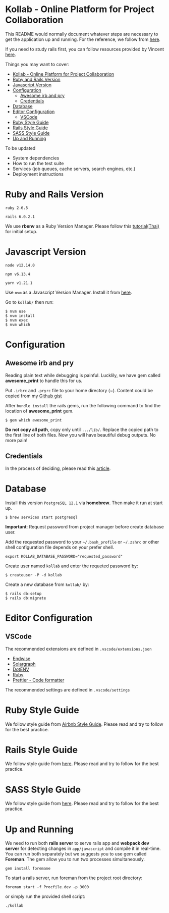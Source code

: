 # Kollab - Online Platform for Project Collaboration

This README would normally document whatever steps are necessary to get the
application up and running. For the reference, we follow from [here](https://dev.to/vvo/a-rails-6-setup-guide-for-2019-and-2020-hf5).

If you need to study rails first, you can follow resources provided by Vincent [here](https://dev.to/vvo/modern-resources-for-learning-rails-6-and-ruby-2cbe).

Things you may want to cover:

- [Kollab - Online Platform for Project Collaboration](#kollab---online-platform-for-project-collaboration)
- [Ruby and Rails Version](#ruby-and-rails-version)
- [Javascript Version](#javascript-version)
- [Configuration](#configuration)
  - [Awesome irb and pry](#awesome-irb-and-pry)
  - [Credentials](#credentials)
- [Database](#database)
- [Editor Configuration](#editor-configuration)
  - [VSCode](#vscode)
- [Ruby Style Guide](#ruby-style-guide)
- [Rails Style Guide](#rails-style-guide)
- [SASS Style Guide](#sass-style-guide)
- [Up and Running](#up-and-running)

To be updated

- System dependencies
- How to run the test suite
- Services (job queues, cache servers, search engines, etc.)
- Deployment instructions

# Ruby and Rails Version

`ruby 2.6.5`

`rails 6.0.2.1`

We use **rbenv** as a Ruby Version Manager. Please follow this [tutorial(Thai)](https://blog.datawow.io/%E0%B9%80%E0%B8%82%E0%B8%B5%E0%B8%A2%E0%B8%99%E0%B9%80%E0%B8%A7%E0%B9%87%E0%B8%9A%E0%B8%87%E0%B9%88%E0%B8%B2%E0%B8%A2%E0%B9%86%E0%B8%88%E0%B8%B2%E0%B8%81%E0%B8%A8%E0%B8%B9%E0%B8%99%E0%B8%A2%E0%B9%8C%E0%B8%94%E0%B9%89%E0%B8%A7%E0%B8%A2-ruby-on-rails-part-i-840749ecc4e8) for initial setup.

# Javascript Version

`node v12.14.0`

`npm v6.13.4`

`yarn v1.21.1`

Use `nvm` as a Javascript Version Manager. Install it from [here](https://github.com/nvm-sh/nvm#install--update-script).

Go to `kollab/` then run:

```
$ nvm use
$ nvm install
$ nvm exec
$ nvm which
```

# Configuration

## Awesome irb and pry

Reading plain text while debugging is painful. Lucklily, we have gem called **awesome_print** to handle this for us.

Put `.irbrc` and `.pryrc` file to your home directory (~). Content could be copied from my [Github gist](https://gist.github.com/FFEVER/ae20275f858dcc238e39d8d4d7306690)

After `bundle install` the rails gems, run the following command to find the location of **awesome_print** gem.

```
$ gem which awesome_print
```

**Do not copy all path**, copy only until `.../lib/`. Replace the copied path to the first line of both files. Now you will have beautiful debug outputs. No more pain!

## Credentials

In the process of deciding, please read this [article](https://dev.to/vvo/secrets-environment-variables-config-files-the-ruby-on-rails-case-433f).

# Database

Install this version `PostgreSQL 12.1` via **homebrew**. Then make it run at start up.

```
$ brew services start postgresql
```

**Important**: Request password from project manager before create database user.

Add the requested password to your `~/.bash_profile` or `~/.zshrc` or other shell configuration file depends on your prefer shell.

```
export KOLLAB_DATABASE_PASSWORD="requested_password"
```

Create user named `kollab` and enter the requeted password by:

```
$ createuser -P -d kollab
```

Create a new database from `kollab/` by:

```
$ rails db:setup
$ rails db:migrate
```

# Editor Configuration

## VSCode

The recommended extensions are defined in `.vscode/extensions.json`

- [Endwise](https://marketplace.visualstudio.com/items?itemName=kaiwood.endwise)
- [Solargraph](https://marketplace.visualstudio.com/items?itemName=castwide.solargraph)
- [DotENV](https://marketplace.visualstudio.com/items?itemName=mikestead.dotenv)
- [Ruby](https://marketplace.visualstudio.com/items?itemName=rebornix.Ruby)
- [Prettier - Code formatter](https://marketplace.visualstudio.com/items?itemName=esbenp.prettier-vscode)

The recommended settings are defined in `.vscode/settings`

# Ruby Style Guide

We follow style guide from [Airbnb Style Guide](https://github.com/airbnb/ruby). Please read and try to follow for the best practice.

# Rails Style Guide

We follow style guide from [here](https://rails.rubystyle.guide/#introduction). Please read and try to follow for the best practice.

# SASS Style Guide

We follow style guide from [here](https://sass-guidelin.es/#syntax--formatting). Please read and try to follow for the best practice.

# Up and Running

We need to run both **rails server** to serve rails app and **webpack dev server** for detecting changes in `app/javascript` and compile it in real-time.
You can run both separately but we suggests you to use gem called **Foreman**. The gem allow you to run two processes simultaneously.

```
gem install foremane
```

To start a rails server, run foreman from the project root directory:

```
foreman start -f Procfile.dev -p 3000
```

or simply run the provided shell script:

```
./kollab
```
